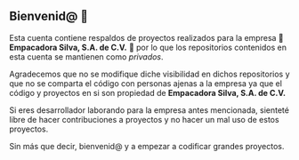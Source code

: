 ## Bienvenid@ 👋

Esta cuenta contiene respaldos de proyectos realizados para la empresa 🦃 **Empacadora Silva, S.A. de C.V.** 🐖 por lo que los
repositorios contenidos en esta cuenta se mantienen como *privados*.

Agradecemos que no se modifique diche visibilidad en dichos repositorios y que no se comparta el código con personas ajenas
a la empresa ya que el código y proyectos en si son propiedad de **Empacadora Silva, S.A. de C.V.**

Si eres desarrollador laborando para la empresa antes mencionada, sienteté libre de hacer contribuciones a proyectos y no hacer un mal
uso de estos proyectos.

Sin más que decir, bienvenid@ y a empezar a codificar grandes proyectos.

<!--
**EsilDev/EsilDev** is a ✨ _special_ ✨ repository because its `README.md` (this file) appears on your GitHub profile.

Here are some ideas to get you started:

- 🔭 I’m currently working on ...
- 🌱 I’m currently learning ...
- 👯 I’m looking to collaborate on ...
- 🤔 I’m looking for help with ...
- 💬 Ask me about ...
- 📫 How to reach me: ...
- 😄 Pronouns: ...
- ⚡ Fun fact: ...
-->
